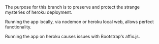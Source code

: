 The purpose for this branch is to preserve and protect the strange mysteries of heroku deployment.

Running the app locally, via nodemon or heroku local web, allows perfect functionality.

Running the app on heroku causes issues with Bootstrap's affix.js. 
